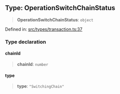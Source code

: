 
## Type: OperationSwitchChainStatus

> **OperationSwitchChainStatus**: `object`

Defined in: [src/types/transaction.ts:37](https://github.com/centrifuge/sdk/blob/862f7f1e7a8d6021f967d75a29f9dd861d4ba104/src/types/transaction.ts#L37)

### Type declaration

#### chainId

> **chainId**: `number`

#### type

> **type**: `"SwitchingChain"`
